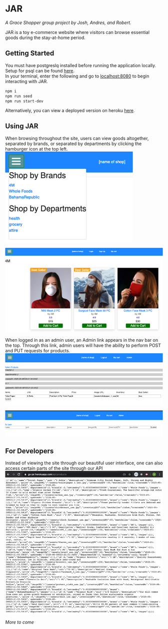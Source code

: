 # JAR

_A Grace Shopper group project by Josh, Andres, and Robert._

JAR is a toy e-commerce website where visitors can browse essential goods during the stay-at-home period.

## Getting Started

You must have postgreslq installed before running the application locally. Setup for psql can be found [here](https://postgresapp.com/).<br>
In your terminal, enter the following and go to [localhost:8080](http://localhost:8080/) to begin interacting with JAR.

```
npm i
npm run seed
npm run start-dev
```

Alternatively, you can view a deployed version on heroku [here](https://gs-jar.herokuapp.com/).

## Using JAR

When browsing throughout the site, users can view goods altogether, separated by brands, or separated by departments by clicking the hamburger icon at the top left.
![dropdown](./readme_images/dropdown.png)

![4M](./readme_images/4M.png)

When logged in as an admin user, an Admin link appears in the nav bar on the top. Through this link, admin users will have the ability to perform POST and PUT requests for products.
![productUpdate](./readme_images/adminProductUpdate.png)

![productCreate](./readme_images/adminProductCreate.png)

## For Developers

Instead of viewing the site through our beautiful user interface, one can also access certain parts of the site through our API
![productsAPI](./readme_images/productsAPI.png)

_More to come_
